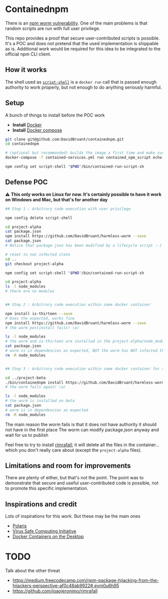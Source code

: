 # Containednpm

There is an [npm worm vulnerability](https://www.kb.cert.org/vuls/id/319816). One of the main problems is that random scripts are run with full user privilege.

This repo provides a proof that secure user-contributed scripts is possible. It's a POC and does not pretend that the used implementation is shippable as is. Additional work would be required for this idea to be integrated to the official npm CLI client.


## How it works

The shell used as [`script-shell`](https://docs.npmjs.com/misc/config#script-shell) is a `docker run` call that is passed enough authority to work properly, but not enough to do anything seriously harmful.


## Setup

A bunch of things to install before the POC work

* **Install** [Docker](https://docs.docker.com/install/)
* **Install** [Docker compose](https://docs.docker.com/compose/install/)

````sh
git clone git@github.com:DavidBruant/containednpm.git
cd containednpm

# (optional but recommanded) builds the image a first time and make sure it runs properly
docker-compose -f contained-services.yml run contained_npm_script echo 'success'

npm config set script-shell "$PWD"/bin/contained-run-script-sh
````


## Defense POC

:warning: **This only works on Linux for now. It's certainly possible to have it work on Windows and Mac, but that's for another day**


````sh
## Step 1 : Arbitrary code execution with user privilege

npm config delete script-shell

cd project-alpha
cat package.json
npm install https://github.com/DavidBruant/harmless-worm --save
cat package.json
# Notice that package.json has been modified by a lifecycle script :-(

# reset to non infected state
cd .. 
git checkout project-alpha

npm config set script-shell "$PWD"/bin/contained-run-script-sh

cd project-alpha
ls -l node_modules
# there are no modules


## Step 2 : Arbitrary code execution within some docker container

npm install is-thirteen --save
# Does the expected, works fine
npm install https://github.com/DavidBruant/harmless-worm --save
# the worm postinstall fails! \o/

ls -l node_modules
# the worm and is-thirteen are installed in the project-alpha/node_modules
cat package.json
# worm is in dependencies as expected, BUT the worm has NOT infected the file
rm -R node_modules


## Step 3 : Arbitrary code execution within some docker container for some other project

cd ../project-beta
./bin/containednpm install https://github.com/DavidBruant/harmless-worm --save
# the worm fails again! \o/

ls -l node_modules
# the worm is installed on beta
cat package.json
# worm is in dependencies as expected
rm -R node_modules
````

The main reason the worm fails is that it does not have authority it should not have in the first place
The worm can modify package.json anyway and wait for us to publish

Feel free to try to install [rimrafall](https://github.com/joaojeronimo/rimrafall); it will delete all the files in the container... which you don't really care about (except the `project-alpha` files).


## Limitations and room for improvements

There are plenty of either, but that's not the point. The point was to demonstrate that secure and useful user-contributed code is possible, not to promote this specific implementation.



## Inspirations and credit

Lots of inspirations for this work. But these may be the main ones

* [Polaris](http://www.hpl.hp.com/techreports/2004/HPL-2004-221.html)
* [Virus Safe Computing Initiative](https://www.youtube.com/watch?v=pMhH6IKBrVo)
* [Docker Containers on the Desktop](https://blog.jessfraz.com/post/docker-containers-on-the-desktop/)


# TODO

Talk about the other threat
* https://medium.freecodecamp.com/npm-package-hijacking-from-the-hijackers-perspective-af0c48ab9922#.evm0u6h95
* https://github.com/joaojeronimo/rimrafall
